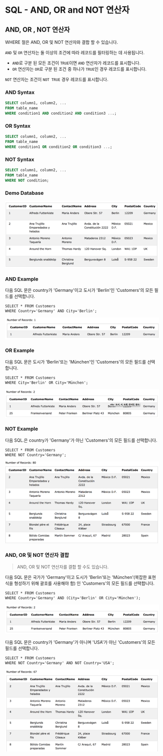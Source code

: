 # SQL - AND, OR and NOT 연산자

## AND, OR , NOT 연산자

WHERE 절은 AND, OR 및 NOT 연산자와 결합 할 수 있습니다. 

`AND` 및 `OR` 연산자는 둘 이상의 조건에 따라 레코드를 필터링하는 데 사용됩니다.
 - `AND`로 구분 된 모든 조건이 `TRUE`이면 `AND` 연산자가 레코드를 표시합니다. 
 - `OR` 연산자는 `OR`로 구분 된 조건 중 하나가 `TRUE`인 경우 레코드를 표시합니다. 
 
`NOT` 연산자는 조건이 `NOT TRUE` 경우 레코드를 표시합니다.

### AND Syntax

```sql
SELECT column1, column2, ...
FROM table_name
WHERE condition1 AND condition2 AND condition3 ...;
```

### OR Syntax

```sql
SELECT column1, column2, ...
FROM table_name
WHERE condition1 OR condition2 OR condition3 ...;
```

### NOT Syntax

```sql
SELECT column1, column2, ...
FROM table_name
WHERE NOT condition;
```

### Demo Database

![](./images/demo-1.png)

### AND Example

다음 SQL 문은 country가 'Germany'이고 도시가 'Berlin'인 'Customers'의 모든 필드를 선택합니다.

```
SELECT * FROM Customers
WHERE Country='Germany' AND City='Berlin';
```
![](./images/german.png)

### OR Example

다음 SQL 문은 도시가 'Berlin'또는 'München'인 'Customers'의 모든 필드를 선택합니다.

```
SELECT * FROM Customers
WHERE City='Berlin' OR City='München';
```

![](./images/german-mun.png)

### NOT Example

다음 SQL.은 country가 'Germany'가 아닌 'Customers'의 모든 필드를 선택합니다.

```
SELECT * FROM Customers
WHERE NOT Country='Germany';
```
![](./images/not%20german.png)

### AND, OR 및 NOT 연산자 결합

> AND, OR 및 NOT 연산자를 결합 할 수도 있습니다. 

다음 SQL 문은 국가가 'Germany'이고 도시가 'Berlin'또는 'München'(복잡한 표현식을 형성하기 위해 괄호를 사용해야 함) 인 'Customers'의 모든 필드를 선택합니다.

```
SELECT * FROM Customers
WHERE Country='Germany' AND (City='Berlin' OR City='München');
```
![](./images/combine.png)

다음 SQL 문은 country가 'Germany'가 아니며 'USA'가 아닌 'Customers'의 모든 필드를 선택합니다.

```
SELECT * FROM Customers
WHERE NOT Country='Germany' AND NOT Country='USA';
```
![](./images/not%20german%20usa.png)
